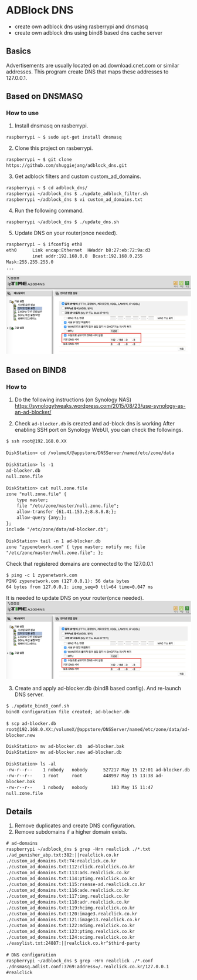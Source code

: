 # ADBlock DNS
* create own adblock dns using rasberrypi and dnsmasq
* create own adblock dns using bind8 based dns cache server

## Basics
Advertisements are usually located on ad.download.cnet.com or similar addresses. This program create DNS that maps these addresses to 127.0.0.1.

## Based on DNSMASQ
### How to use
1. Install dnsmasq on rasberrypi.
```
raspberrypi ~ $ sudo apt-get install dnsmasq
```

2. Clone this project on rasberrypi.
```
raspberrypi ~ $ git clone https://github.com/shuggiejang/adblock_dns.git
```

3. Get adblock filters and custom custom_ad_domains.
```
raspberrypi ~ $ cd adblock_dns/
raspberrypi ~/adblock_dns $ ./update_adblock_filter.sh
raspberrypi ~/adblock_dns $ vi custom_ad_domains.txt
```

4. Run the following command.
```
raspberrypi ~/adblock_dns $ ./update_dns.sh
```

5. Update DNS on your router(once needed).
```
raspberrypi ~ $ ifconfig eth0
eth0      Link encap:Ethernet  HWaddr b8:27:eb:72:9a:d3
          inet addr:192.168.0.8  Bcast:192.168.0.255  Mask:255.255.255.0
...
```
![DNS configuration on ipTime router](dns_config_on_iptime_router.png)

## Based on BIND8
### How to
1. Do the following instructions (on Synology NAS)
https://synologytweaks.wordpress.com/2015/08/23/use-synology-as-an-ad-blocker/

2. Check `ad-blocker.db` is created and ad-block dns is working
After enabling SSH port on Synology WebUI, you can check the followings.
```
$ ssh root@192.168.0.XX

DiskStation> cd /volumeX/@appstore/DNSServer/named/etc/zone/data

DiskStation> ls -1
ad-blocker.db
null.zone.file

DiskStation> cat null.zone.file
zone "null.zone.file" {
    type master;
    file "/etc/zone/master/null.zone.file";
    allow-transfer {61.41.153.2;8.8.8.8;};
    allow-query {any;};
};
include "/etc/zone/data/ad-blocker.db";

DiskStation> tail -n 1 ad-blocker.db
zone "zypenetwork.com" { type master; notify no; file "/etc/zone/master/null.zone.file"; };
```

Check that registered domains are connected to the 127.0.0.1
```
$ ping -c 1 zypenetwork.com
PING zypenetwork.com (127.0.0.1): 56 data bytes
64 bytes from 127.0.0.1: icmp_seq=0 ttl=64 time=0.047 ms
```
It is needed to update DNS on your router(once needed).
![DNS configuration on ipTime router](dns_config_on_iptime_router.png)

3. Create and apply ad-blocker.db (bind8 based config). And re-launch DNS server.
```
$ ./update_bind8_conf.sh
bind8 configuration file created; ad-blocker.db

$ scp ad-blocker.db root@192.168.0.XX:/volumeX/@appstore/DNSServer/named/etc/zone/data/ad-blocker.new
```

```
DiskStation> mv ad-blocker.db  ad-blocker.bak
DiskStation> mv ad-blocker.new ad-blocker.db

DiskStation> ls -al
-rw-r--r--    1 nobody   nobody      527217 May 15 12:01 ad-blocker.db
-rw-r--r--    1 root     root        448997 May 15 13:38 ad-blocker.bak
-rw-r--r--    1 nobody   nobody         183 May 15 11:47 null.zone.file
```

## Details
1. Remove duplicates and create DNS configuration.
2. Remove subdomains if a higher domain exists.
```
# ad-domains
raspberrypi ~/adblock_dns $ grep -Hrn realclick ./*.txt
./ad_punisher_abp.txt:382:||realclick.co.kr
./custom_ad_domains.txt:74:realclick.co.kr
./custom_ad_domains.txt:112:click.realclick.co.kr
./custom_ad_domains.txt:113:ads.realclick.co.kr
./custom_ad_domains.txt:114:ptimg.realclick.co.kr
./custom_ad_domains.txt:115:rsense-ad.realclick.co.kr
./custom_ad_domains.txt:116:ade.realclick.co.kr
./custom_ad_domains.txt:117:img.realclick.co.kr
./custom_ad_domains.txt:118:adr.realclick.co.kr
./custom_ad_domains.txt:119:hcimg.realclick.co.kr
./custom_ad_domains.txt:120:image3.realclick.co.kr
./custom_ad_domains.txt:121:image13.realclick.co.kr
./custom_ad_domains.txt:122:mdimg.realclick.co.kr
./custom_ad_domains.txt:123:ptimg.realclick.co.kr
./custom_ad_domains.txt:124:scimg.realclick.co.kr
./easylist.txt:24887:||realclick.co.kr^$third-party

# DNS configuration
raspberrypi ~/adblock_dns $ grep -Hrn realclick ./*.conf
./dnsmasq.adlist.conf:3769:address=/.realclick.co.kr/127.0.0.1 #realclick
```
